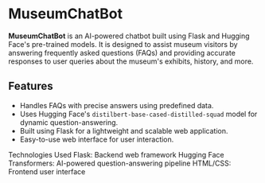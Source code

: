 # MuseumChatBot  

**MuseumChatBot** is an AI-powered chatbot built using Flask and Hugging Face's pre-trained models. It is designed to assist museum visitors by answering frequently asked questions (FAQs) and providing accurate responses to user queries about the museum's exhibits, history, and more.  

## Features  
- Handles FAQs with precise answers using predefined data.  
- Uses Hugging Face's `distilbert-base-cased-distilled-squad` model for dynamic question-answering.  
- Built using Flask for a lightweight and scalable web application.  
- Easy-to-use web interface for user interaction.  

Technologies Used
Flask: Backend web framework
Hugging Face Transformers: AI-powered question-answering pipeline
HTML/CSS: Frontend user interface
